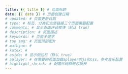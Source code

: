 ```yaml
---
title: {{ title }} # 页面标题
date: {{ date }} # 页面创建日期
# updated: # 页面更新日期
# type: # 标签、分类和友情链接三个页面需要配置
# comments: # 显示页面评论模块（默认 true）
# description: # 页面描述
# keywords: # 页面关键字
# top_img: # 页面顶部图片
# mathjax: # 
# katex: #
# aside: # 显示侧边栏（默认 true）
# aplayer: # 在需要的页面加载aplayer的js和css，参考音乐配置
# highlight_shrink: # 配置代码框是否展开
---
```

